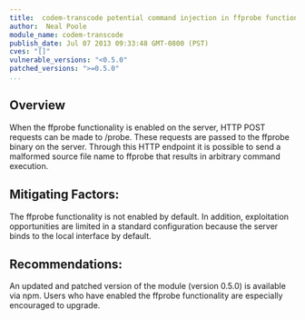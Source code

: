 ```yaml
---
title:  codem-transcode potential command injection in ffprobe functionality
author:  Neal Poole
module_name: codem-transcode
publish_date: Jul 07 2013 09:33:48 GMT-0800 (PST) 
cves: "[]"
vulnerable_versions: "<0.5.0"
patched_versions: ">=0.5.0"
...
```


## Overview

When the ffprobe functionality is enabled on the server, HTTP POST requests can be made to /probe. These requests are passed to the ffprobe binary on the server. Through this HTTP endpoint it is possible to send a malformed source file name to ffprobe that results in arbitrary command execution.

## Mitigating Factors:
The ffprobe functionality is not enabled by default. In addition, exploitation opportunities are limited in a standard configuration because the server binds to the local interface by default.

## Recommendations:
An updated and patched version of the module (version 0.5.0) is available via npm. Users who have enabled the ffprobe functionality are especially encouraged to upgrade.
